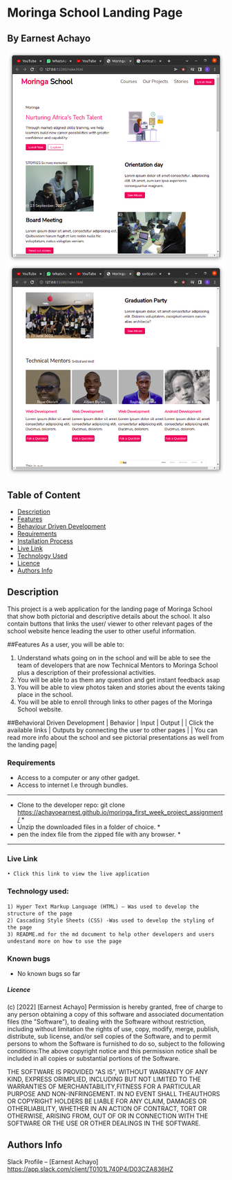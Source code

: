 # Moringa School Landing Page

## By Earnest Achayo

 ![image](./assets/images/landingimage.png)
 ![image](./assets/images/landingimage2.png)

## Table of Content

- [Description](#description)
- [Features](#features)
- [Behaviour Driven Development](#Behaviour-Driven-Development)
- [Requirements](#requirements)
- [Installation Process](#installation-Process)
- [Live Link](#Live-Link)
- [Technology Used](#technology-Used)
- [Licence](#licence)
- [Authors Info](#Authors-Info)

## Description
<p> This project is a web application for the landing page of Moringa School that show both pictorial and descriptive details about the school. It also contain buttons that links the user/ viewer to other relevant pages of the school website hence leading the user to other useful information. 

##Features
As a user, you will be able to:
1. Understand whats going on in the school and will be able to see the team of developers that are now Technical Mentors to  Moringa School plus a description of their professional activities.
2. You will be able to as them any question and get instant feedback asap
3. You will be able to view photos taken and stories about the events taking place in the school.
4. You will be able to enroll through links to other pages of the Moringa School website.

##Behavioral Driven Development
| Behavior | Input | Output |
| Click the available links | Outputs by connecting the user to other pages |
			    | You can read more info about the school and see pictorial presentations as well from the landing page|

### Requirements
* Access to a computer or any other gadget.
* Access to internet I.e through bundles.

*****************************************************************************************************************
* Clone to the developer repo: git clone https://achayoearnest.github.io/moringa_first_week_project_assignment/  *
* Unzip the downloaded files in a folder of choice.                                                              *
* pen the index file from the zipped file with any browser.                                                      *
*****************************************************************************************************************
### Live Link
    • Click this link to view the live application

### Technology used: 
    1) Hyper Text Markup Language (HTML) – Was used to develop the structure of the page
    2) Cascading Style Sheets (CSS) -Was used to develop the styling of the page
    3) README.md for the md document to help other developers and users undestand more on how to use the page

### Known bugs
- No known bugs so far

##### Licence

(c) [2022] [Earnest Achayo]
Permission is hereby granted, free of charge to any person obtaining a copy of this software and associated documentation files (the "Software"), to dealing with the Software without restriction, including without limitation the rights of use, copy, modify, merge, publish, distribute, sub license, and/or sell copies of the Software, and to permit persons to whom the Software is furnished to do so, subject to the following conditions:The above copyright notice and this permission notice shall be included in all copies or substantial portions of the Software.

THE SOFTWARE IS PROVIDED "AS IS", WITHOUT WARRANTY OF ANY KIND, EXPRESS ORIMPLIED, INCLUDING BUT NOT LIMITED TO THE WARRANTIES OF MERCHANTABILITY,FITNESS FOR A PARTICULAR PURPOSE AND NON-INFRINGEMENT. IN NO EVENT SHALL THEAUTHORS OR COPYRIGHT HOLDERS BE LIABLE FOR ANY CLAIM, DAMAGES OR OTHERLIABILITY, WHETHER IN AN ACTION OF CONTRACT, TORT OR OTHERWISE, ARISING FROM, OUT OF OR IN CONNECTION WITH THE SOFTWARE OR THE USE OR OTHER DEALINGS IN THE SOFTWARE.


## Authors Info

Slack Profile – [Earnest Achayo] https://app.slack.com/client/T0101L740P4/D03CZA836HZ 